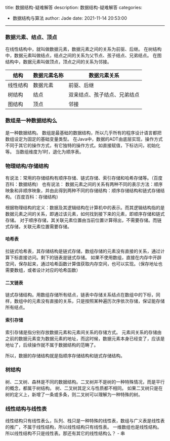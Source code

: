 title: 数据结构-疑难解答
description: 数据结构-疑难解答
categories:
  - 数据结构与算法
author: Jade
date: 2021-11-14 20:53:00
---
### 数据元素、结点、顶点

在线性结构中，就叫做数据元素，数据元素之间的关系为前驱、后继。
在树结构中，数据元素叫做结点，结点之间的关系为父节点、孩子结点、兄弟结点。
在图结构中，数据元素叫做顶点，顶点之间的关系为邻接。

|结构|数据元素名称|数据元素关系|
|-|-|-|
|线性结构|数据元素|前驱、后继|
|树结构|结点|双亲结点、孩子结点、兄弟结点|
|图结构|顶点|邻接|

### 数组是一种数据结构么
是一种数据结构。
数组是最基础的数据结构，所以几乎所有的程序设计语言都把数组设定为固定的基础变量类型。
在Java中，数据的ADT由底层实现，操作方式不同于其它的操作方式，有它独特的操作方式。如直接赋值，下标访问，初始化等。
当数组维度为1时，退化为顺序表。

### 物理结构/存储结构
有说法：常用的存储结构有顺序存储、链式存储、索引存储和哈希存储等。（百度百科：数据结构）
也有说法： 数据元素之间的关系有两种不同的表示方法：顺序映象和非顺序映象，并由此得到两种不同的存储结构：顺序存储结构和链式存储结构。（百度百科：存储结构）

根据物理结构的定义：数据及其逻辑结构在计算机中的表示。而其逻辑结构指的是数据元素之间的关系，即通过该元素，如何找到接下来的元素，即顺序存储和链式存储。
对于顺序存储，其关联元素位置由当前位置计算得出，不需要存储。而链式存储，关联元素位置需要存储。

#### 哈希表
拉链式哈希表，其存储结构是链式存储，数组存储的元素没有直接的关系，通过计算下标直接访问。剩下的链表是链式存储。
如果不使用数组，直接在内存中开辟空间，保存起来，通过哈希函数计算值获取内存空间，也可以实现。（保存地址也需要数组，或者设计对应的哈希函数）

#### 二叉链表
链式存储结构。用数组存储所有结点，链表中存储关系结点在数组中的下标，同样，数组中的元素没有直接的关系，只是按照某种遍历次序依次存储，保证能存储所有结点。

#### 索引存储
索引存储是指分别存放数据元素和元素间关系的存储方式。
元素间关系的存储由之前的数据元素变为数据元素的地址，而这时候，数据元素本身已经变了，应该是地址了，后续操作就不属于数据结构的范畴了。

所以，数据的存储结构就是指顺序存储结构和链式存储结构。

### 树结构
树、二叉树、森林是不同的数据结构。二叉树并不是树的一种特殊情况，而是平行的概念，都属于树结构。
树、二叉树其定义与性质都不相同。
如果二叉树只是在树的定义上，新增了一条或多条，则二叉树可以理解为一种特殊的树。

### 线性结构与线性表
线性结构只有线性表么，队列、栈只是一种特殊的线性表，数组与广义表是线性表的推广，不属于线性结构，所以线性结构只有线性表。
一维数组也是线性结构。
所以线性结构不只是线性表。那还有其它的线性结构么？ - 串